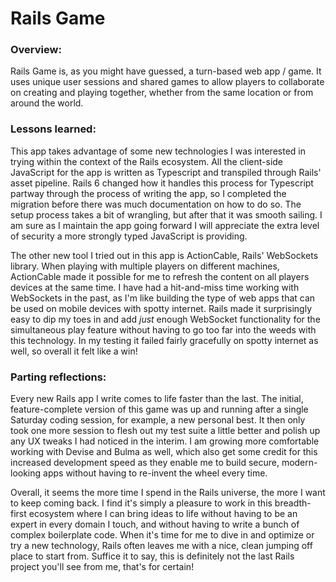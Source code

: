 # Rails Game

### Overview:
Rails Game is, as you might have guessed, a turn-based web app / game. It uses unique user sessions and shared games to allow players to collaborate on creating and playing together, whether from the same location or from around the world.

### Lessons learned:
This app takes advantage of some new technologies I was interested in trying within the context of the Rails ecosystem. All the client-side JavaScript for the app is written as Typescript and transpiled through Rails' asset pipeline. Rails 6 changed how it handles this process for Typescript partway through the process of writing the app, so I completed the migration before there was much documentation on how to do so. The setup process takes a bit of wrangling, but after that it was smooth sailing. I am sure as I maintain the app going forward I will appreciate the extra level of security a more strongly typed JavaScript is providing.

The other new tool I tried out in this app is ActionCable, Rails' WebSockets library. When playing with multiple players on different machines, ActionCable made it possible for me to refresh the content on all players devices at the same time. I have had a hit-and-miss time working with WebSockets in the past, as I'm like building the type of web apps that can be used on mobile devices with spotty internet. Rails made it surprisingly easy to dip my toes in and add _just_ enough WebSocket functionality for the simultaneous play feature without having to go too far into the weeds with this technology. In my testing it failed fairly gracefully on spotty internet as well, so overall it felt like a win!

### Parting reflections:
Every new Rails app I write comes to life faster than the last. The initial, feature-complete version of this game was up and running after a single Saturday coding session, for example, a new personal best. It then only took one more session to flesh out my test suite a little better and polish up any UX tweaks I had noticed in the interim. I am growing more comfortable working with Devise and Bulma as well, which also get some credit for this increased development speed as they enable me to build secure, modern-looking apps without having to re-invent the wheel every time.

Overall, it seems the more time I spend in the Rails universe, the more I want to keep coming back. I find it's simply a pleasure to work in this breadth-first ecosystem where I can bring ideas to life without having to be an expert in every domain I touch, and without having to write a bunch of complex boilerplate code. When it's time for me to dive in and optimize or try a new technology, Rails often leaves me with a nice, clean jumping off place to start from. Suffice it to say, this is definitely not the last Rails project you'll see from me, that's for certain!
